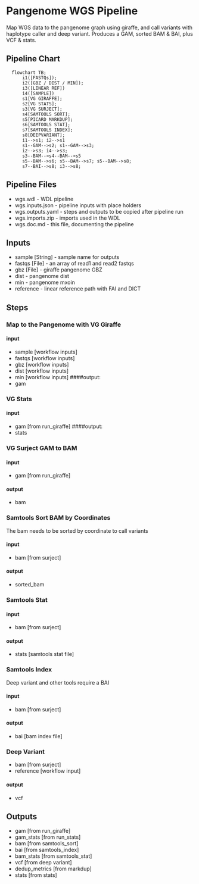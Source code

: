 # Pangenome WGS Pipeline

Map WGS data to the pangenome graph using giraffe, and call variants with haplotype caller and deep variant. Produces a GAM, sorted BAM & BAI, plus VCF & stats.

## Pipeline Chart
```mermaid
  flowchart TB;
      i1([FASTQs]);
      i2([GBZ / DIST / MIN]);
      i3([LINEAR REF])
      i4([SAMPLE])
      s1[VG GIRAFFE];
      s2[VG STATS];
      s3[VG SURJECT];
      s4[SAMTOOLS SORT];
      s5[PICARD MARKDUP];
      s6[SAMTOOLS STAT];
      s7[SAMTOOLS INDEX];
      s8[DEEPVARIANT];
      i1-->s1; i2-->s1
      s1--GAM-->s2; s1--GAM-->s3;
      i2-->s3; i4-->s3;
      s3--BAM-->s4--BAM-->s5
      s5--BAM-->s6; s5--BAM-->s7; s5--BAM-->s8;
      s7--BAI-->s8; i3-->s8;
```
## Pipeline Files
* wgs.wdl          - WDL pipeline
* wgs.inputs.json  - pipeline inputs with place holders
* wgs.outputs.yaml - steps and outputs to be copied after pipeline run
* wgs.imports.zip  - imports used in the WDL
* wgs.doc.md       - this file, documenting the pipeline

## Inputs
* sample [String] - sample name for outputs
* fastqs [File] - an array of read1 and read2 fastqs
* gbz [File] - giraffe pangenome GBZ
* dist - pangenome dist
* min - pangenome mxoin
* reference - linear reference path with FAI and DICT

## Steps
### Map to the Pangenome with VG Giraffe
#### input
* sample [workflow inputs]
* fastqs [workflow inputs]
* gbz [workflow inputs]
* dist [workflow inputs]
* min [workflow inputs]
####output:
* gam

### VG Stats
#### input
* gam [from run_giraffe]
####output:
* stats

### VG Surject GAM to BAM
#### input
* gam [from run_giraffe]
#### output
* bam

### Samtools Sort BAM by Coordinates
The bam needs to be sorted by coordinate to call variants
#### input
* bam [from surject]
#### output
* sorted_bam

### Samtools Stat
#### input
* bam [from surject]
#### output
* stats [samtools stat file]

### Samtools Index
Deep variant and other tools require a BAI
#### input
* bam [from surject]
#### output
* bai [bam index file]

### Deep Variant
* bam [from surject]
* reference [workflow input]
#### output
* vcf

## Outputs
* gam [from run_giraffe]
* gam_stats [from run_stats]
* bam [from samtools_sort]
* bai [from samtools_index]
* bam_stats [from samtools_stat]
* vcf [from deep variant]
* dedup_metrics [from markdup]
* stats [from stats]

